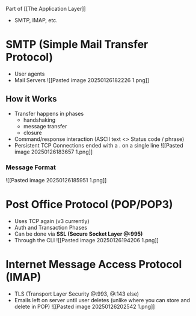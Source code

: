 Part of [[The Application Layer]]
- SMTP, IMAP, etc.

# SMTP (Simple Mail Transfer Protocol)
- User agents
- Mail Servers
![[Pasted image 20250126182226 1.png]]
## How it Works
- Transfer happens in phases
	- handshaking
	- message transfer
	- closure
- Command/response interaction (ASCII text <> Status code / phrase)
- Persistent TCP Connections ended with a . on a single line
![[Pasted image 20250126183657 1.png]]
### Message Format
 ![[Pasted image 20250126185951 1.png]]
# Post Office Protocol (POP/POP3)
- Uses TCP again (v3 currently)
- Auth and Transaction Phases
- Can be done via **SSL (Secure Socket Layer @:995)**
- Through the CLI
![[Pasted image 20250126194206 1.png]]

# Internet Message Access Protocol (IMAP)
- TLS (Transport Layer Security @:993, @:143 else)
- Emails left on server until user deletes (unlike where you can store and delete in POP)
![[Pasted image 20250126202542 1.png]]
